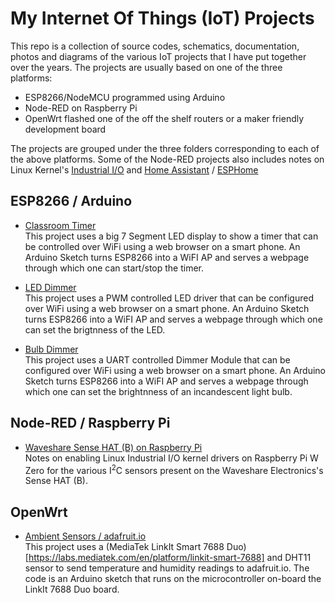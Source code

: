 # My Internet Of Things (IoT) Projects

This repo is a collection of source codes, schematics, documentation, photos and diagrams of the various IoT
projects that I have put together over the years. The projects are usually based on one of the three platforms:

 - ESP8266/NodeMCU programmed using Arduino
 - Node-RED on Raspberry Pi
 - OpenWrt flashed one of the off the shelf routers or a maker friendly development board

The projects are grouped under the three folders corresponding to each of the above platforms.
Some of the Node-RED projects also includes notes on Linux Kernel's [Industrial I/O](https://www.kernel.org/doc/html/latest/driver-api/iio/index.html) and [Home Assistant](https://www.home-assistant.io/) / [ESPHome](https://esphome.io/)

## ESP8266 / Arduino

- [Classroom Timer](ESP8266/classroom_timer/README.md)  
  This project uses a big 7 Segment LED display to show a timer that can be controlled over WiFi using a web browser on a smart phone. An Arduino Sketch turns ESP8266 into a WiFI AP and serves a webpage through which one can start/stop the timer.

- [LED Dimmer](ESP8266/led_dimmer/README.md)  
  This project uses a PWM controlled LED driver that can be configured over WiFi using a web browser on a smart phone. An Arduino Sketch turns ESP8266 into a WiFI AP and serves a webpage through which one can set the brigtnness of the LED.

- [Bulb Dimmer](ESP8266/bulb_dimmer/README.md)  
  This project uses a UART controlled Dimmer Module that can be configured over WiFi using a web browser on a smart phone. An Arduino Sketch turns ESP8266 into a WiFI AP and serves a webpage through which one can set the brightnness of an incandescent light bulb.

## Node-RED / Raspberry Pi

- [Waveshare Sense HAT (B) on Raspberry Pi](Node-RED/waveshare_sensehat_iio/README.md)  
  Notes on enabling Linux Industrial I/O kernel drivers on Raspberry Pi W Zero for the various I<sup>2</sup>C sensors present on the Waveshare Electronics's Sense HAT (B).


## OpenWrt

- [Ambient Sensors / adafruit.io](OpenWrt/linkit7688_ambient/README.md)  
  This project uses a (MediaTek LinkIt Smart 7688 Duo)[https://labs.mediatek.com/en/platform/linkit-smart-7688] and DHT11 sensor to send temperature and humidity readings to adafruit.io. The code is an Arduino sketch that runs on the microcontroller on-board the LinkIt 7688 Duo board.
